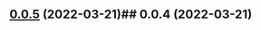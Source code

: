 

## [0.0.5](https://github.com/DiaKEM/dexcom-api-client/compare/0.0.4...0.0.5) (2022-03-21)## 0.0.4 (2022-03-21)